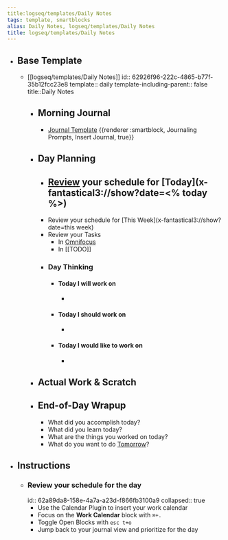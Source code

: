 ```yaml
---
title:logseq/templates/Daily Notes
tags: template, smartblocks
alias: Daily Notes, logseq/templates/Daily Notes
title: logseq/templates/Daily Notes
---
```


- ## Base Template
	- [[logseq/templates/Daily Notes]]
	  id:: 62926f96-222c-4865-b77f-35b12fcc23e8
	  template:: daily
	  template-including-parent:: false
	  title::Daily Notes
		- ## Morning Journal
			- [Journal Template](((62a73923-0d4c-4e1c-a939-7fd90622dd86))) {{renderer :smartblock, Journaling Prompts, Insert Journal, true}}
		- ## Day Planning
			- [Review](((62a89da8-158e-4a7a-a23d-f866fb3100a9))) your schedule for [Today](x-fantastical3://show?date=<% today %>)
				-
			- Review your schedule for [This Week](x-fantastical3://show?date=this week)
			- Review your Tasks
				- In [Omnifocus](omnifocus:///forecast)
				- In [[TODO]]
			- ### Day Thinking
				- #### Today I will work on
					-
				- #### Today I should work on
					-
				- #### Today I would like to work on
					-
		- ## Actual Work & Scratch
		- ## End-of-Day Wrapup
			- What did you accomplish today?
			- What did you learn today?
			- What are the things you worked on today?
			- What do you want to do [Tomorrow](<% tomorrow %>)?
- ## Instructions
	- ### Review your schedule for the day
	  id:: 62a89da8-158e-4a7a-a23d-f866fb3100a9
	  collapsed:: true
		- Use the Calendar Plugin to insert your work calendar
		- Focus on the **Work Calendar** block with `⌘+.`
		- Toggle Open Blocks with `esc t+o`
		- Jump back to your journal view and prioritize for the day
